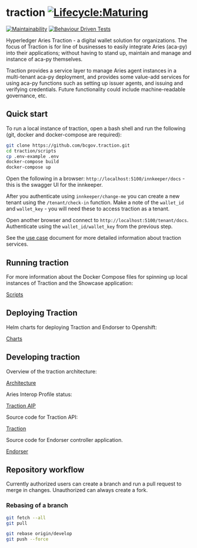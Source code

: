 # traction [![Lifecycle:Maturing](https://img.shields.io/badge/Lifecycle-Maturing-007EC6)](<Redirect-URL>)
[![Maintainability](https://api.codeclimate.com/v1/badges/e6df50041dd4373c7e15/maintainability)](https://codeclimate.com/github/bcgov/traction/maintainability)
[![Behaviour Driven Tests](https://github.com/bcgov/traction/actions/workflows/run_bdd_tests_dev.yml/badge.svg)](https://github.com/bcgov/traction/actions/workflows/run_bdd_tests_dev.yml)

Hyperledger Aries Traction - a digital wallet solution for organizations. The focus of Traction is for line of businesses to easily integrate Aries (aca-py) into their applications; without having to stand up, maintain and manage and instance of aca-py themselves.

Traction provides a service layer to manage Aries agent instances in a multi-tenant aca-py deployment, and provides some value-add services for using aca-py functions such as setting up issuer agents, and issuing and verifying credentials.  Future functionality could include machine-readable governance, etc.

## Quick start

To run a local instance of traction, open a bash shell and run the following (git, docker and docker-compose are required):

```bash
git clone https://github.com/bcgov.traction.git
cd traction/scripts
cp .env-example .env
docker-compose build
docker-compose up
```

Open the following in a browser: `http://localhost:5100/innkeeper/docs` - this is the swagger UI for the innkeeper.

After you authenticate using `innkeeper/change-me` you can create a new tenant using the `/tenant/check-in` function.  Make a note of the `wallet_id` and `wallet_key` - you will need these to access traction as a tenant.

Open another browser and connect to `http://localhost:5100/tenant/docs`.  Authenticate using the `wallet_id/wallet_key` from the previous step.

See the [use case](./docs/USE-CASE.md) document for more detailed information about traction services.


## Running traction

For more information about the Docker Compose files for spinning up local instances of Traction and the Showcase application:

[Scripts](./scripts/README.md)

## Deploying Traction

Helm charts for deploying Traction and Endorser to Openshift:

[Charts](./charts/README.md)

## Developing traction

Overview of the traction architecture:

[Architecture](./docs/ARCHITECTURE.md)

Aries Interop Profile status:

[Traction AIP](./docs/AIP.md)

Source code for Traction API:

[Traction](./services/traction/README.md)


Source code for Endorser controller application.

[Endorser](./services/endorser/README.md)

## Repository workflow
Currently authorized users can create a branch and run a pull request to merge in changes. Unauthorized can always create a fork.

### Rebasing of a branch
```bash
git fetch --all
git pull

git rebase origin/develop
git push --force
```
